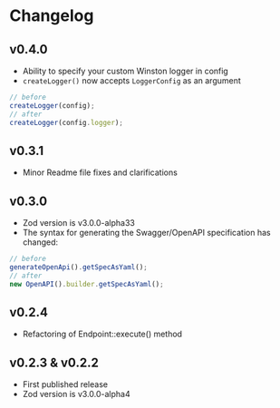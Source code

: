 # Changelog

## v0.4.0
- Ability to specify your custom Winston logger in config
- `createLogger()` now accepts `LoggerConfig` as an argument

```typescript
// before
createLogger(config);
// after
createLogger(config.logger);
```

## v0.3.1
- Minor Readme file fixes and clarifications

## v0.3.0
- Zod version is v3.0.0-alpha33
- The syntax for generating the Swagger/OpenAPI specification has changed:
```typescript
// before
generateOpenApi().getSpecAsYaml();
// after
new OpenAPI().builder.getSpecAsYaml();
```

## v0.2.4
- Refactoring of Endpoint::execute() method

## v0.2.3 & v0.2.2
- First published release
- Zod version is v3.0.0-alpha4
